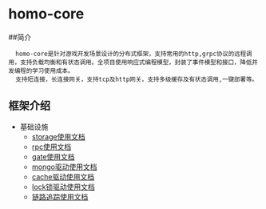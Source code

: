 # homo-core
##简介
```text
  homo-core是针对游戏开发场景设计的分布式框架，支持常用的http,grpc协议的远程调用，支持负载均衡和有状态调用。全项目使用响应式编程模型，封装了事件模型和接口，降低并发编程的学习使用成本。
  支持短连接，长连接网关，支持tcp及http网关，支持多级缓存及有状态调用,一键部署等。
```
## 框架介绍
- 基础设施 
    - [storage使用文档](docs/storage-doc/存储结构设计文档.md)
    - [rpc使用文档](docs/rpc-doc/Rpc调用文档.md)
    - [gate使用文档](docs/gate-doc/网关设计使用文档.md)
    - [mongo驱动使用文档](docs/mongo-doc/mongo存储设计文档.md)
    - [cache驱动使用文档](docs/cache-doc/缓存驱动设计使用文档.md)
    - [lock锁驱动使用文档](docs/lock-doc/分布式锁设计使用文档.md)
    - [链路追踪使用文档](docs/trace-doc/zipkin使用文档.md)